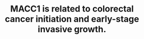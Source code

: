 ---
layout: page
title: " MACC1 is related to colorectal cancer initiation and early-stage invasive growth."
breadcrumb: true
categories:
    - publication
## publication related information
pub:
    authors: " Bing Ren, Vladislav Zakharov, Qi Yang, Loralee McMahon, JiangZhou Yu,  Wenqing Cao"
    journal: " American journal of clinical pathology"
    date: 2013-11
    doi:  10.1309/AJCPRH1H5RWWSXRB
    volume:  140
    pages:  701--707
    number:  5
    abstract: " OBJECTIVES: To investigate metastasis associated in colon cancer 1 (MACC1) and MET expression in colorectal adenoma, Tis, early-stage invasive (T1 and T2), and  advanced adenocarcinoma with liver metastasis using immunohistochemistry. METHODS: Ninety-three paraffin-embedded colorectal tumor specimens were immunohistochemically analyzed for MACC1 and MET protein expression. RESULTS: MACC1 expression was upregulated in the transition from adenoma to Tis; its expression was further elevated during tumor progression from Tis to early invasive carcinoma. MET expression was constant from adenoma to Tis and to T1 but significantly increased as tumor progression to T2. Both MACC1 and MET expression were enhanced in advanced carcinoma with liver metastasis. CONCLUSIONS: Stepwise  elevation of MACC1 expression in key points of colorectal cancer development suggests that MACC1 may contribute to cancer initiation and early invasive growth. High expression of both MACC1 and MET may relate to distant metastasis.,"
---